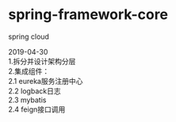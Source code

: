 # spring-framework-core  
spring cloud  

2019-04-30  
1.拆分并设计架构分层  
2.集成组件：  
2.1 eureka服务注册中心  
2.2 logback日志  
2.3 mybatis  
2.4 feign接口调用  
